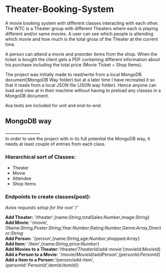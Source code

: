 # Theater-Booking-System

A movie booking system with different classes interacting with each other. 
The WTC is a Theater group with different Theaters where each is playing different and/or same movies. A user can see which people is attending which movie and how much is the total gross of the Theater at the current time. 

A person can attend a movie and preorder items from the shop. When the ticket is bought the client gets a PDF containing different information about his purchase including the total price (Movie Ticket + Shop Items). 

The project was initially made to read/write from a local MongoDB document(MongoDB Way folder) but at a later time I have recreated it so that it reads from a local JSON file (JSON way folder). Hence anyone can load and view at in their machine without having to preload any classes in a MongoDB document.

Ava tests are included for unit and end-to-end.


## MongoDB way  <br />
————————<br />
In order to see the project with in its full potential the MongoDB way, it needs at least couple of entries from each class. 

### Hierarchical sort of Classes:

 - Theater<br />
 - Movie<br />
 - Attendee<br />
 - Shop Items<br />

### Endpoints to create classes(post):
*Axios requests setup for the root '/'*

**Add Theater:**  '/theater',{name:*String*,totalSales:*Number*,image:*String*}<br />
**Add Movie:**  '/movie',{Name:*String*,Poster:*String*,Year:*Number*,Rating:*Number*,Genre:*Array*,Director:*String*<br />
**Add Person:**  '/person',{name:*String*,age:*Number*,shopped:*Array*}<br />
**Add Item:**  '/item',{name:*String*,price:*Number*}<br />
**Add Movies to a Theater:**'/theater/*TheaterId*/add-movie'{movieId:*MovieId*}<br />
**Add a Person to a Movie:** '/movie/*MovieId*/addPerson',{personId:*PersonId*}<br />
**Add a Item to a Person:**'/person/add-item',{personId:'*PersonId*',itemId:*ItemId*})
